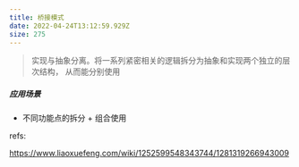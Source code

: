 ```yaml
---
title: 桥接模式
date: 2022-04-24T13:12:59.929Z
size: 275
---
```

> 实现与抽象分离。将一系列紧密相关的逻辑拆分为抽象和实现两个独立的层次结构， 从而能分别使用

##### 应用场景

- 不同功能点的拆分 + 组合使用



refs:

https://www.liaoxuefeng.com/wiki/1252599548343744/1281319266943009
